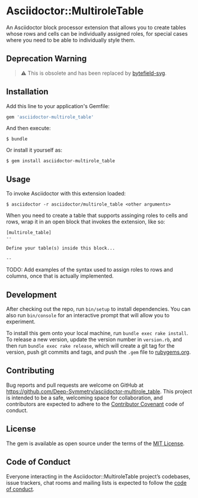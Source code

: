 # Asciidoctor::MultiroleTable

An Asciidoctor block processor extension that allows you to create
tables whose rows and cells can be individually assigned roles, for
special cases where you need to be able to individually style them.

## Deprecation Warning

> :warning: This is obsolete and has been replaced by [bytefield-svg](https://github.com/Deep-Symmetry/bytefield-svg).

## Installation

Add this line to your application's Gemfile:

```ruby
gem 'asciidoctor-multirole_table'
```

And then execute:

    $ bundle

Or install it yourself as:

    $ gem install asciidoctor-multirole_table

## Usage

To invoke Asciidoctor with this extension loaded:

    $ asciidoctor -r asciidoctor/multirole_table <other arguments>

When you need to create a table that supports assinging roles to cells
and rows, wrap it in an open block that invokes the extension, like so:

```asciidoc
[multirole_table]
--

Define your table(s) inside this block...

--
```

TODO: Add examples of the syntax used to assign roles to rows and
columns, once that is actually implemented.

## Development

After checking out the repo, run `bin/setup` to install dependencies.
You can also run `bin/console` for an interactive prompt that will
allow you to experiment.

To install this gem onto your local machine, run `bundle exec rake install`. To release a new version, update the version number in `version.rb`, and then run `bundle exec rake release`, which will create a git tag for the version, push git commits and tags, and push the `.gem` file to [rubygems.org](https://rubygems.org).

## Contributing

Bug reports and pull requests are welcome on GitHub at https://github.com/Deep-Symmetry/asciidoctor-multirole_table. This project is intended to be a safe, welcoming space for collaboration, and contributors are expected to adhere to the [Contributor Covenant](http://contributor-covenant.org) code of conduct.

## License

The gem is available as open source under the terms of the [MIT License](http://opensource.org/licenses/MIT).

## Code of Conduct

Everyone interacting in the Asciidoctor::MultiroleTable project’s codebases, issue trackers, chat rooms and mailing lists is expected to follow the [code of conduct](https://github.com/Deep-Symmetry/asciidoctor-multirole_table/blob/master/CODE_OF_CONDUCT.md).
